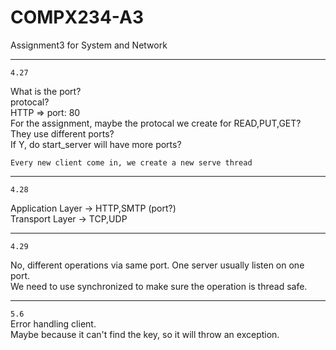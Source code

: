 # COMPX234-A3
 Assignment3 for System and Network  

--- 
`4.27`

What is the port?  
protocal?  
HTTP => port: 80  
For the assignment, maybe the protocal we create for READ,PUT,GET?  
They use different ports?  
If Y, 
do start_server will have more ports?  
  
`Every new client come in, we create a new serve thread`    
  

---
`4.28`  

Application Layer -> HTTP,SMTP (port?)   
Transport Layer -> TCP,UDP
  
---
`4.29`    
  
No, different operations via same port. One server usually listen on one port.  
We need to use synchronized to make sure the operation is thread safe.
  
---
`5.6`  
Error handling client.  
Maybe because it can't find the key, so it will throw an exception.

